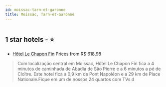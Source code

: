 ```yaml
---
id: moissac-tarn-et-garonne
title: Moissac, Tarn-et-Garonne
---
```


<center><img src="https://i.travelapi.com/hotels/39000000/39000000/38991400/38991334/8128808e_z.jpg" alt="" /></center>


##  1 star hotels - ⭐️

-    [Hôtel Le Chapon Fin](https://us.hurb.com/hotels/moissac/hotel-le-chapon-fin-HT-4JTN?cmp=18055) Prices from R$ 618,98
   > Com localização central em Moissac, Hôtel Le Chapon Fin fica a 4 minutos de caminhada de Abadia de São Pierre e a 6 minutos a pé de Cloître.  Este hotel fica a 0,9 km de Pont Napoléon e a 29 km de Place Nationale.Fique em um de nossos 24 quartos com TVs d
